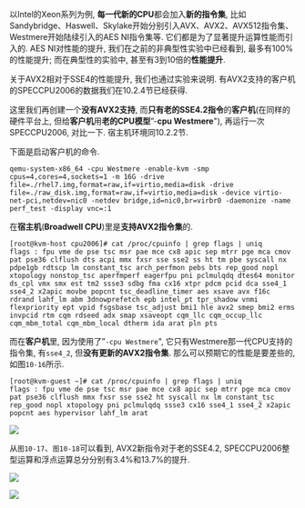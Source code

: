 
<!-- @import "[TOC]" {cmd="toc" depthFrom=1 depthTo=6 orderedList=false} -->

<!-- code_chunk_output -->



<!-- /code_chunk_output -->

以Intel的Xeon系列为例, **每一代新的CPU**都会加入**新的指令集**, 比如Sandybridge、Haswell、Skylake开始分别引入AVX、AVX2、AVX512指令集、Westmere开始陆续引入的AES NI指令集等. 它们都是为了显著提升运算性能而引入的. AES NI对性能的提升, 我们在之前的非典型性实验中已经看到, 最多有100%的性能提升; 而在典型性的实验中, 甚至有3到10倍的**性能提升**. 

关于AVX2相对于SSE4的性能提升, 我们也通过实验来说明. 有AVX2支持的客户机的SPECCPU2006的数据我们在10.2.4节已经获得. 

这里我们再创建一个**没有AVX2支持**, 而**只有老的SSE4.2指令**的**客户机**(在同样的硬件平台上, 但给**客户机**用**老的CPU模型**”\-**cpu Westmere**"), 再运行一次SPECCPU2006, 对比一下. 宿主机环境同10.2.2节. 

下面是启动客户机的命令. 

```
qemu-system-x86_64 -cpu Westmere -enable-kvm -smp cpus=4,cores=4,sockets=1 -m 16G -drive file=./rhel7.img,format=raw,if=virtio,media=disk -drive file=./raw_disk.img,format=raw,if=virtio,media=disk -device virtio-net-pci,netdev=nic0 -netdev bridge,id=nic0,br=virbr0 -daemonize -name perf_test -display vnc=:1
```

在**宿主机**(**Broadwell CPU**)里是**支持AVX2指令集**的. 

```
[root@kvm-host cpu2006]# cat /proc/cpuinfo | grep flags | uniq
flags : fpu vme de pse tsc msr pae mce cx8 apic sep mtrr pge mca cmov pat pse36 clflush dts acpi mmx fxsr sse sse2 ss ht tm pbe syscall nx pdpe1gb rdtscp lm constant_tsc arch_perfmon pebs bts rep_good nopl xtopology nonstop_tsc aperfmperf eagerfpu pni pclmulqdq dtes64 monitor ds_cpl vmx smx est tm2 ssse3 sdbg fma cx16 xtpr pdcm pcid dca sse4_1 sse4_2 x2apic movbe popcnt tsc_deadline_timer aes xsave avx f16c rdrand lahf_lm abm 3dnowprefetch epb intel_pt tpr_shadow vnmi flexpriority ept vpid fsgsbase tsc_adjust bmi1 hle avx2 smep bmi2 erms invpcid rtm cqm rdseed adx smap xsaveopt cqm_llc cqm_occup_llc cqm_mbm_total cqm_mbm_local dtherm ida arat pln pts
```

而在**客户机**里, 因为使用了”`-cpu Westmere`", 它只有Westmere那一代CPU支持的指令集, 有`sse4_2`, 但**没有更新的AVX2指令集**. 那么可以预期它的性能是要差些的, 如图`10-16`所示. 

```
[root@kvm-guest ~]# cat /proc/cpuinfo | grep flags | uniq
flags : fpu vme de pse tsc msr pae mce cx8 apic sep mtrr pge mca cmov pat pse36 clflush mmx fxsr sse sse2 ht syscall nx lm constant_tsc rep_good nopl xtopology pni pclmulqdq ssse3 cx16 sse4_1 sse4_2 x2apic popcnt aes hypervisor lahf_lm arat
```

![](./images/2019-05-12-13-09-56.png)

从`图10-17`、`图10-18`可以看到, AVX2新指令对于老的SSE4.2, SPECCPU2006整型运算和浮点运算总分分别有3.4%和13.7%的提升. 

![](./images/2019-05-12-13-10-37.png)

![](./images/2019-05-12-13-11-16.png)